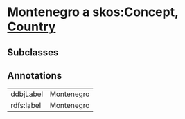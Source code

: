 # Montenegro a skos:Concept, [Country](/0.1/Country)

## Subclasses

## Annotations

|||
|-----|-----|
|ddbjLabel|Montenegro|
|rdfs:label|Montenegro|

